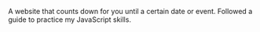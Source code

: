 A website that counts down for you until a certain date or event. Followed a guide to practice my JavaScript skills.